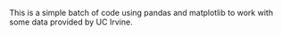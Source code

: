 This is a simple batch of code using pandas and matplotlib to work with some data provided by UC Irvine.
